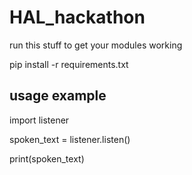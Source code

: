 # HAL_hackathon
run this stuff to get your modules working

pip install -r requirements.txt


## usage example
import listener

spoken_text = listener.listen()

print(spoken_text)